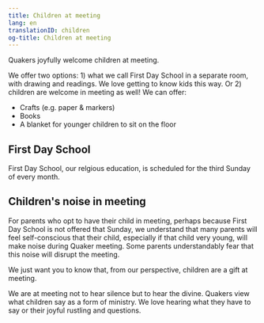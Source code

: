 ```yaml
---
title: Children at meeting
lang: en
translationID: children
og-title: Children at meeting
---
```

Quakers joyfully welcome children at meeting.

We offer two options: 1) what we call First Day School in a separate room, with drawing and readings. We love getting to know kids this way. Or 2) children are welcome in meeting as well! We can offer:

* Crafts (e.g. paper & markers)
* Books
* A blanket for younger children to sit on the floor 

## First Day School
First Day School, our relgious education, is scheduled for the third Sunday of every month.

## Children's noise in meeting
For parents who opt to have their child in meeting, perhaps because First Day School is not offered that Sunday, we understand that many parents will feel self-conscious that their child, especially if that child very young, will make noise during Quaker meeting. Some parents understandably fear that this noise will disrupt the meeting.

We just want you to know that, from our perspective, children are a gift at meeting.

We are at meeting not to hear silence but to hear the divine. Quakers view what children say as a form of ministry. We love hearing what they have to say or their joyful rustling and questions. 
